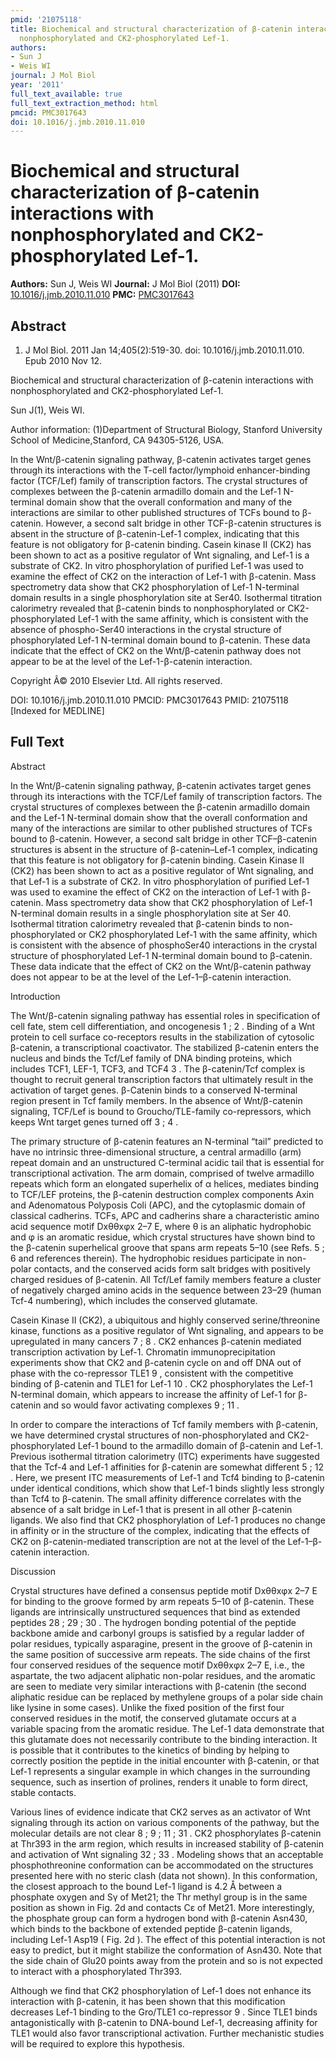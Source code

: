 ```yaml
---
pmid: '21075118'
title: Biochemical and structural characterization of β-catenin interactions with
  nonphosphorylated and CK2-phosphorylated Lef-1.
authors:
- Sun J
- Weis WI
journal: J Mol Biol
year: '2011'
full_text_available: true
full_text_extraction_method: html
pmcid: PMC3017643
doi: 10.1016/j.jmb.2010.11.010
---
```


# Biochemical and structural characterization of β-catenin interactions with nonphosphorylated and CK2-phosphorylated Lef-1.
**Authors:** Sun J, Weis WI
**Journal:** J Mol Biol (2011)
**DOI:** [10.1016/j.jmb.2010.11.010](https://doi.org/10.1016/j.jmb.2010.11.010)
**PMC:** [PMC3017643](https://www.ncbi.nlm.nih.gov/pmc/articles/PMC3017643/)

## Abstract

1. J Mol Biol. 2011 Jan 14;405(2):519-30. doi: 10.1016/j.jmb.2010.11.010. Epub
2010  Nov 12.

Biochemical and structural characterization of β-catenin interactions with 
nonphosphorylated and CK2-phosphorylated Lef-1.

Sun J(1), Weis WI.

Author information:
(1)Department of Structural Biology, Stanford University School of 
Medicine,Stanford, CA 94305-5126, USA.

In the Wnt/β-catenin signaling pathway, β-catenin activates target genes through 
its interactions with the T-cell factor/lymphoid enhancer-binding factor 
(TCF/Lef) family of transcription factors. The crystal structures of complexes 
between the β-catenin armadillo domain and the Lef-1 N-terminal domain show that 
the overall conformation and many of the interactions are similar to other 
published structures of TCFs bound to β-catenin. However, a second salt bridge 
in other TCF-β-catenin structures is absent in the structure of β-catenin-Lef-1 
complex, indicating that this feature is not obligatory for β-catenin binding. 
Casein kinase II (CK2) has been shown to act as a positive regulator of Wnt 
signaling, and Lef-1 is a substrate of CK2. In vitro phosphorylation of purified 
Lef-1 was used to examine the effect of CK2 on the interaction of Lef-1 with 
β-catenin. Mass spectrometry data show that CK2 phosphorylation of Lef-1 
N-terminal domain results in a single phosphorylation site at Ser40. Isothermal 
titration calorimetry revealed that β-catenin binds to nonphosphorylated or 
CK2-phosphorylated Lef-1 with the same affinity, which is consistent with the 
absence of phospho-Ser40 interactions in the crystal structure of phosphorylated 
Lef-1 N-terminal domain bound to β-catenin. These data indicate that the effect 
of CK2 on the Wnt/β-catenin pathway does not appear to be at the level of the 
Lef-1-β-catenin interaction.

Copyright Â© 2010 Elsevier Ltd. All rights reserved.

DOI: 10.1016/j.jmb.2010.11.010
PMCID: PMC3017643
PMID: 21075118 [Indexed for MEDLINE]

## Full Text

Abstract

In the Wnt/β-catenin signaling pathway, β-catenin activates target genes through its interactions with the TCF/Lef family of transcription factors. The crystal structures of complexes between the β-catenin armadillo domain and the Lef-1 N-terminal domain show that the overall conformation and many of the interactions are similar to other published structures of TCFs bound to β-catenin. However, a second salt bridge in other TCF–β-catenin structures is absent in the structure of β-catenin–Lef-1 complex, indicating that this feature is not obligatory for β-catenin binding. Casein Kinase II (CK2) has been shown to act as a positive regulator of Wnt signaling, and that Lef-1 is a substrate of CK2. In vitro phosphorylation of purified Lef-1 was used to examine the effect of CK2 on the interaction of Lef-1 with β-catenin. Mass spectrometry data show that CK2 phosphorylation of Lef-1 N-terminal domain results in a single phosphorylation site at Ser 40. Isothermal titration calorimetry revealed that β-catenin binds to non-phosphorylated or CK2 phosphorylated Lef-1 with the same affinity, which is consistent with the absence of phosphoSer40 interactions in the crystal structure of phosphorylated Lef-1 N-terminal domain bound to β-catenin. These data indicate that the effect of CK2 on the Wnt/β-catenin pathway does not appear to be at the level of the Lef-1–β-catenin interaction.

Introduction

The Wnt/β-catenin signaling pathway has essential roles in specification of cell fate, stem cell differentiation, and oncogenesis 1 ; 2 . Binding of a Wnt protein to cell surface co-receptors results in the stabilization of cytosolic β-catenin, a transcriptional coactivator. The stabilized β-catenin enters the nucleus and binds the Tcf/Lef family of DNA binding proteins, which includes TCF1, LEF-1, TCF3, and TCF4 3 . The β-catenin/Tcf complex is thought to recruit general transcription factors that ultimately result in the activation of target genes. β-Catenin binds to a conserved N-terminal region present in Tcf family members. In the absence of Wnt/β-catenin signaling, TCF/Lef is bound to Groucho/TLE-family co-repressors, which keeps Wnt target genes turned off 3 ; 4 .

The primary structure of β-catenin features an N-terminal “tail” predicted to have no intrinsic three-dimensional structure, a central armadillo (arm) repeat domain and an unstructured C-terminal acidic tail that is essential for transcriptional activation. The arm domain, comprised of twelve armadillo repeats which form an elongated superhelix of α helices, mediates binding to TCF/LEF proteins, the β-catenin destruction complex components Axin and Adenomatous Polyposis Coli (APC), and the cytoplasmic domain of classical cadherins. TCFs, APC and cadherins share a characteristic amino acid sequence motif Dxθθxφx 2–7 E, where θ is an aliphatic hydrophobic and φ is an aromatic residue, which crystal structures have shown bind to the β-catenin superhelical groove that spans arm repeats 5–10 (see Refs. 5 ; 6 and references therein). The hydrophobic residues participate in non-polar contacts, and the conserved acids form salt bridges with positively charged residues of β-catenin. All Tcf/Lef family members feature a cluster of negatively charged amino acids in the sequence between 23–29 (human Tcf-4 numbering), which includes the conserved glutamate.

Casein Kinase II (CK2), a ubiquitous and highly conserved serine/threonine kinase, functions as a positive regulator of Wnt signaling, and appears to be upregulated in many cancers 7 ; 8 . CK2 enhances β-catenin mediated transcription activation by Lef-1. Chromatin immunoprecipitation experiments show that CK2 and β-catenin cycle on and off DNA out of phase with the co-repressor TLE1 9 , consistent with the competitive binding of β-catenin and TLE1 for Lef-1 10 . CK2 phosphorylates the Lef-1 N-terminal domain, which appears to increase the affinity of Lef-1 for β-catenin and so would favor activating complexes 9 ; 11 .

In order to compare the interactions of Tcf family members with β-catenin, we have determined crystal structures of non-phosphorylated and CK2-phosphorylated Lef-1 bound to the armadillo domain of β-catenin and Lef-1. Previous isothermal titration calorimetry (ITC) experiments have suggested that the Tcf-4 and Lef-1 affinities for β-catenin are somewhat different 5 ; 12 . Here, we present ITC measurements of Lef-1 and Tcf4 binding to β-catenin under identical conditions, which show that Lef-1 binds slightly less strongly than Tcf4 to β-catenin. The small affinity difference correlates with the absence of a salt bridge in Lef-1 that is present in all other β-catenin ligands. We also find that CK2 phosphorylation of Lef-1 produces no change in affinity or in the structure of the complex, indicating that the effects of CK2 on β-catenin-mediated transcription are not at the level of the Lef-1–β-catenin interaction.

Discussion

Crystal structures have defined a consensus peptide motif Dxθθxφx 2–7 E for binding to the groove formed by arm repeats 5–10 of β-catenin. These ligands are intrinsically unstructured sequences that bind as extended peptides 28 ; 29 ; 30 . The hydrogen bonding potential of the peptide backbone amide and carbonyl groups is satisfied by a regular ladder of polar residues, typically asparagine, present in the groove of β-catenin in the same position of successive arm repeats. The side chains of the first four conserved residues of the sequence motif Dxθθxφx 2–7 E, i.e., the aspartate, the two adjacent aliphatic non-polar residues, and the aromatic are seen to mediate very similar interactions with β-catenin (the second aliphatic residue can be replaced by methylene groups of a polar side chain like lysine in some cases). Unlike the fixed position of the first four conserved residues in the motif, the conserved glutamate occurs at a variable spacing from the aromatic residue. The Lef-1 data demonstrate that this glutamate does not necessarily contribute to the binding interaction. It is possible that it contributes to the kinetics of binding by helping to correctly position the peptide in the initial encounter with β-catenin, or that Lef-1 represents a singular example in which changes in the surrounding sequence, such as insertion of prolines, renders it unable to form direct, stable contacts.

Various lines of evidence indicate that CK2 serves as an activator of Wnt signaling through its action on various components of the pathway, but the molecular details are not clear 8 ; 9 ; 11 ; 31 . CK2 phosphorylates β-catenin at Thr393 in the arm region, which results in increased stability of β-catenin and activation of Wnt signaling 32 ; 33 . Modeling shows that an acceptable phosphothreonine conformation can be accommodated on the structures presented here with no steric clash (data not shown). In this conformation, the closest approach to the bound Lef-1 ligand is 4.2 Å between a phosphate oxygen and Sγ of Met21; the Thr methyl group is in the same position as shown in Fig. 2d and contacts Cε of Met21. More interestingly, the phosphate group can form a hydrogen bond with β-catenin Asn430, which binds to the backbone of extended peptide β-catenin ligands, including Lef-1 Asp19 ( Fig. 2d ). The effect of this potential interaction is not easy to predict, but it might stabilize the conformation of Asn430. Note that the side chain of Glu20 points away from the protein and so is not expected to interact with a phosphorylated Thr393.

Although we find that CK2 phosphorylation of Lef-1 does not enhance its interaction with β-catenin, it has been shown that this modification decreases Lef-1 binding to the Gro/TLE1 co-repressor 9 . Since TLE1 binds antagonistically with β-catenin to DNA-bound Lef-1, decreasing affinity for TLE1 would also favor transcriptional activation. Further mechanistic studies will be required to explore this hypothesis.

